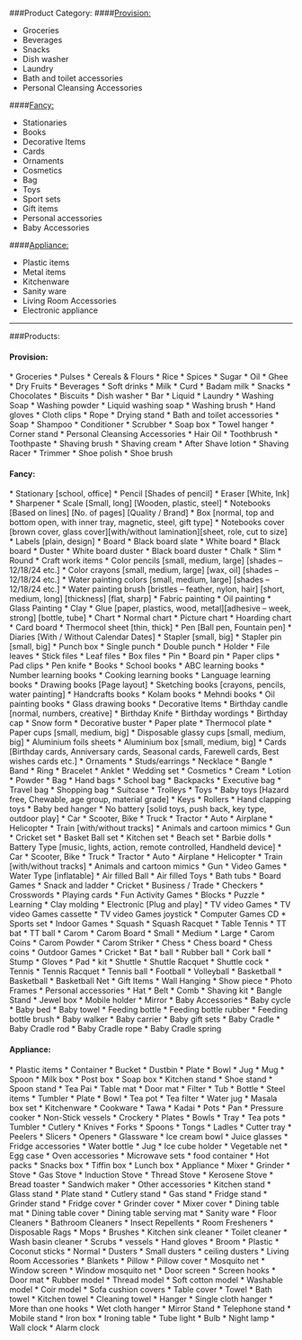 ###Product Category:
####[Provision:](#provision)
* Groceries
* Beverages
* Snacks
* Dish washer
* Laundry
* Bath and toilet accessories 
* Personal Cleansing Accessories

####[Fancy:](#fancy)
* Stationaries
* Books
* Decorative Items
* Cards
* Ornaments
* Cosmetics
* Bag
* Toys
* Sport sets
* Gift items
* Personal accessories
* Baby Accessories

####[Appliance:](#appliance)
* Plastic items
* Metal items
* Kitchenware
* Sanity ware
* Living Room Accessories
* Electronic appliance

---
###Products:
<h4 id="provision">Provision:</h4>
* Groceries
  * Pulses
  * Cereals & Flours
  * Rice
  * Spices
  * Sugar
  * Oil
  * Ghee
  * Dry Fruits
* Beverages
  * Soft drinks
  * Milk
  * Curd
  * Badam milk
* Snacks
  * Chocolates
  * Biscuits
* Dish washer
  * Bar
  * Liquid
* Laundry
  * Washing Soap
  * Washing powder
  * Liquid washing soap
  * Washing brush
  * Hand gloves
  * Cloth clips
  * Rope
  * Drying stand
* Bath and toilet accessories 
  * Soap
  * Shampoo
  * Conditioner
  * Scrubber
  * Soap box
  * Towel hanger
  * Corner stand
* Personal Cleansing Accessories
  * Hair Oil
  * Toothbrush
  * Toothpaste
  * Shaving brush
  * Shaving cream
  * After Shave lotion
  * Shaving Racer
  * Trimmer
  * Shoe polish
  * Shoe brush

<h4 id="fancy">Fancy:</h4>
* Stationary [school, office]
  * Pencil [Shades of pencil]
  * Eraser [White, Ink]
  * Sharpener
  * Scale [Small, long] [Wooden, plastic, steel]
  * Notebooks [Based on lines] [No. of pages] [Quality / Brand]
  * Box [normal, top and bottom open, with inner tray, magnetic, steel, gift type]
  * Notebooks cover  [brown cover, glass cover][with/without lamination][sheet, role, cut to size]
  * Labels [plain, design]
  * Board
    * Black board slate
    * White board
    * Black board
  * Duster
    * White board duster
    * Black board duster
  * Chalk
    * Slim
    * Round
  * Craft work items
    * Color pencils	[small, medium, large] [shades – 12/18/24 etc.]
    * Color crayons	[small, medium, large] [wax, oil] [shades – 12/18/24 etc.]
    * Water painting colors	[small, medium, large] [shades – 12/18/24 etc.]
    * Water painting brush [bristles – feather, nylon, hair] [short, medium, long] [thickness] [flat, sharp]
    * Fabric painting
    * Oil painting
    * Glass Painting
    * Clay
  * Glue [paper, plastics, wood, metal][adhesive – week, strong] [bottle, tube]
  * Chart
    * Normal chart
    * Picture chart
    * Hoarding chart
    * Card board
    * Thermocol sheet [thin, thick]
  * Pen [Ball pen, Fountain pen]
  * Diaries [With / Without Calendar Dates]
  * Stapler	[small, big]
  * Stapler pin	[small, big]
  * Punch box
    * Single punch
    * Double punch
  * Holder
    * File leaves
    * Stick files
    * Leaf files
    * Box files
  * Pin
    * Board pin
    * Paper clips
    * Pad clips
  * Pen knife
* Books
  * School books
  * ABC learning books
  * Number learning books
  * Cooking learning books
  * Language learning books
  * Drawing books [Page layout]
  * Sketching books	[crayons, pencils, water painting]
  * Handcrafts books
  * Kolam books
  * Mehndi books
  * Oil painting books
  * Glass drawing books
* Decorative Items
  * Birthday candle [normal, numbers, creative]
  * Birthday Knife
  * Birthday wordings
  * Birthday cap
  * Snow form
  * Decorative buster
  * Paper plate
  * Thermocol plate
  * Paper cups [small, medium, big]
  * Disposable glassy cups [small, medium, big]
  * Aluminium foils sheets
  * Aluminium box [small, medium, big]
* Cards [Birthday cards, Anniversary cards, Seasonal cards, Farewell cards, Best wishes cards etc.]
* Ornaments
  * Studs/earrings
  * Necklace
  * Bangle
  * Band
  * Ring
  * Bracelet
  * Anklet
  * Wedding set
* Cosmetics
  * Cream
  * Lotion
  * Powder
* Bag
  * Hand bags
  * School bag
  * Backpacks
  * Executive bag
  * Travel bag
  * Shopping bag
  * Suitcase
  * Trolleys
* Toys
  * Baby toys [Hazard free, Chewable, age group, material grade]
    * Keys
    * Rollers
    * Hand clapping toys
    * Baby bed hanger
  * No battery [solid toys, push back, key type, outdoor play]
    * Car
    * Scooter, Bike
    * Truck
    * Tractor
    * Auto
    * Airplane
    * Helicopter
    * Train [with/without tracks]
    * Animals and cartoon mimics
    * Gun
    * Cricket set
    * Basket Ball set
    * Kitchen set
    * Beach set
    * Barbie dolls
  * Battery Type [music, lights, action, remote controlled, Handheld device]
    * Car
    * Scooter, Bike
    * Truck
    * Tractor
    * Auto
    * Airplane
    * Helicopter
    * Train [with/without tracks]
    * Animals and cartoon mimics
    * Gun
    * Video Games
  * Water Type [inflatable]
    * Air filled Ball
    * Air filled Toys
    * Bath tubs
  * Board Games
    * Snack and ladder
    * Cricket
    * Business / Trade
    * Checkers
    * Crosswords
    * Playing cards
  * Fun Activity Games
    * Blocks
    * Puzzle
    * Learning
    * Clay molding
  * Electronic [Plug and play]
    * TV video Games
    * TV video Games cassette
    * TV video Games joystick
    * Computer Games CD
* Sports set
  * Indoor Games
    * Squash
      * Squash Racquet
    * Table Tennis
      * TT bat
      * TT ball
    * Carom
      * Carom Board
              * Small
              * Medium
              * Large
      * Carom Coins
      * Carom Powder
      * Carom Striker
    * Chess
      * Chess board
      * Chess coins
  * Outdoor Games
    * Cricket
      * Bat
      * ball
              * Rubber ball
              * Cork ball
      * Stump
      * Gloves
      * Pad
      * kit
    * Shuttle
      * Shuttle Racquet
      * Shuttle cock
    * Tennis
      * Tennis Racquet
      * Tennis ball
    * Football
    * Volleyball
    * Basketball
      * Basketball
      * Basketball Net
* Gift Items
  * Wall Hanging
  * Show piece
  * Photo Frames
* Personal accessories
  * Hat
  * Belt
  * Comb
  * Shaving kit
  * Bangle Stand
  * Jewel box
  * Mobile holder
  * Mirror
* Baby Accessories
  * Baby cycle
  * Baby bed
  * Baby towel
  * Feeding bottle
  * Feeding bottle rubber
  * Feeding bottle brush
  * Baby walker
  * Baby carrier
  * Baby gift sets
  * Baby Cradle 
  * Baby Cradle rod
  * Baby Cradle rope
  * Baby Cradle spring

<h4 id="appliance">Appliance:</h4>
* Plastic items
  * Container
  * Bucket
  * Dustbin
  * Plate
  * Bowl
  * Jug
  * Mug
  * Spoon
  * Milk box
  * Post box
  * Soap box
  * Kitchen stand
  * Shoe stand
  * Spoon stand
  * Tea Pai
  * Table mat
  * Door mat
  * Filter
  * Tub
  * Bottle
* Steel items
  * Tumbler
  * Plate
  * Bowl
  * Tea pot
  * Tea filter
  * Water jug
  * Masala box set
* Kitchenware
  * Cookware
    * Tawa
    * Kadai
    * Pots
    * Pan
    * Pressure cooker
    * Non-Stick vessels
  * Crockery
    * Plates
    * Bowls
    * Tray
    * Tea pots
    * Tumbler
  * Cutlery
    * Knives
    * Forks
    * Spoons
    * Tongs
    * Ladles
    * Cutter tray
    * Peelers
    * Slicers
    * Openers
  * Glassware
    * Ice cream bowl
    * Juice glasses
  * Fridge accessories
    * Water bottle
    * Jug
    * Ice cube holder
    * Vegetable net
    * Egg case
  * Oven accessories
    * Microwave sets
  * food container
    * Hot packs
    * Snacks box
    * Tiffin box
    * Lunch box
  * Appliance
    * Mixer
    * Grinder
    * Stove
      * Gas Stove
      * Induction Stove
      * Thread Stove
      * Kerosene Stove
    * Bread toaster
    * Sandwich maker
  * Other accessories
    * Kitchen stand
    * Glass stand
    * Plate stand
    * Cutlery stand
    * Gas stand
    * Fridge stand
    * Grinder stand
    * Fridge cover
    * Grinder cover
    * Mixer cover
    * Dining table mat
    * Dining table cover
    * Dining table serving mat
* Sanity ware
  * Floor Cleaners
  * Bathroom Cleaners
  * Insect Repellents
  * Room Fresheners
  * Disposable Rags
  * Mops
  * Brushes
    * Kitchen sink cleaner
    * Toilet cleaner
    * Wash basin cleaner
  * Scrubs
    * vessels
  * Hand gloves
  * Broom
    * Plastic
    * Coconut sticks
    * Normal
  * Dusters
    * Small dusters
    * ceiling dusters
* Living Room Accessories
  * Blankets
  * Pillow
  * Pillow cover
  * Mosquito net
  * Window screen
  * Window mosquito net
  * Door screen
  * Screen hooks
  * Door mat
    * Rubber model
    * Thread model
    * Soft cotton model
    * Washable model
    * Coir model 
  * Sofa cushion covers 
  * Table cover
  * Towel
    * Bath towel
    * Kitchen towel
    * Cleaning towel
  * Hanger
    * Single cloth hanger
    * More than one hooks
  * Wet cloth hanger
  * Mirror Stand
  * Telephone stand
  * Mobile stand
  * Iron box
  * Ironing table
  * Tube light
  * Bulb
  * Night lamp
  * Wall clock
  * Alarm clock
